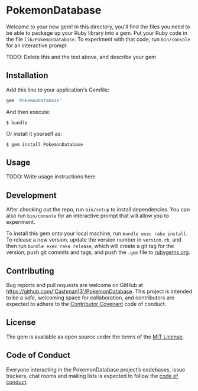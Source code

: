 # PokemonDatabase

Welcome to your new gem! In this directory, you'll find the files you need to be able to package up your Ruby library into a gem. Put your Ruby code in the file `lib/PokemonDatabase`. To experiment with that code, run `bin/console` for an interactive prompt.

TODO: Delete this and the text above, and describe your gem

## Installation

Add this line to your application's Gemfile:

```ruby
gem 'PokemonDatabase'
```

And then execute:

    $ bundle

Or install it yourself as:

    $ gem install PokemonDatabase

## Usage

TODO: Write usage instructions here

## Development

After checking out the repo, run `bin/setup` to install dependencies. You can also run `bin/console` for an interactive prompt that will allow you to experiment.

To install this gem onto your local machine, run `bundle exec rake install`. To release a new version, update the version number in `version.rb`, and then run `bundle exec rake release`, which will create a git tag for the version, push git commits and tags, and push the `.gem` file to [rubygems.org](https://rubygems.org).

## Contributing

Bug reports and pull requests are welcome on GitHub at https://github.com/'Cashman13'/PokemonDatabase. This project is intended to be a safe, welcoming space for collaboration, and contributors are expected to adhere to the [Contributor Covenant](http://contributor-covenant.org) code of conduct.

## License

The gem is available as open source under the terms of the [MIT License](https://opensource.org/licenses/MIT).

## Code of Conduct

Everyone interacting in the PokemonDatabase project’s codebases, issue trackers, chat rooms and mailing lists is expected to follow the [code of conduct](https://github.com/'Cashman13'/PokemonDatabase/blob/master/CODE_OF_CONDUCT.md).
